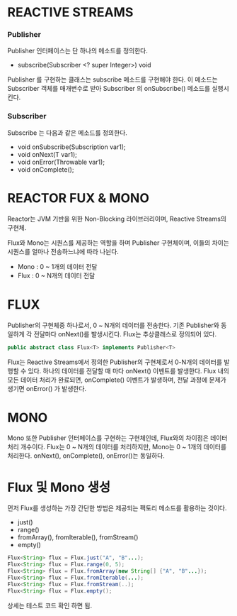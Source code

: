 REACTIVE STREAMS
=================

### Publisher
Publisher 인터페이스는 단 하나의 메소드를 정의한다. 
- subscribe(Subscriber <? super Integer>) void

Publisher 를 구현하는 클래스는 subscribe 메소드를 구현해야 한다. 이 메소드는 Subscriber 객체를 매개변수로 받아 Subscriber 의 onSubscribe() 메소드를 실행시킨다.

### Subscriber 
Subscribe 는 다음과 같은 메소드를 정의한다.
- void onSubscribe(Subscription var1);
- void onNext(T var1);
- void onError(Throwable var1);
- void onComplete();

REACTOR FUX & MONO
==================
Reactor는 JVM 기반을 위한 Non-Blocking 라이브러리이며, Reactive Streams의 구현체. 

Flux와 Mono는 시퀀스를 제공하는 역할을 하며 Publisher 구현체이며, 이들의 차이는 시퀀스를 얼마나 전송하느냐에 따라 나뉜다.

- Mono : 0 ~ 1개의 데이터 전달
- Flux : 0 ~ N개의 데이터 전달

FLUX
====
Publisher의 구현체중 하나로서, 0 ~ N개의 데이터를 전송한다. 기존 Publisher와 동일하게 각 전달마다 onNext()를 발생시킨다. 
Flux는 추상클래스로 정의되어 있다. 

```java
public abstract class Flux<T> implements Publisher<T> 
```

Flux는 Reactive Streams에서 정의한 Publisher의 구현체로서 0-N개의 데이터를 발행할 수 있다. 
하나의 데이터를 전달할 때 마다 onNext() 이벤트를 발생한다. Flux 내의 모든 데이터 처리가 완료되면, onComplete() 이벤트가 발생하며, 전달 과정에 문제가 생기면 onError() 가 발생한다. 

MONO 
====
Mono 또한 Publisher 인터페이스를 구현하는 구현체인데, Flux와의 차이점은 데이터 처리 개수이다.
Flux는 0 ~ N개의 데이터를 처리하지만, Mono는 0 ~ 1개의 데이터를 처리한다. onNext(), onComplete(), onError()는 동일하다. 

Flux 및 Mono 생성
================
먼저 Flux를 생성하는 가장 간단한 방법은 제공되는 팩토리 메소드를 활용하는 것이다.
- just()
- range()
- fromArray(), fromIterable(), fromStream()
- empty()

```java 
Flux<String> flux = Flux.just("A", "B"...);
Flux<String> flux = Flux.range(0, 5);
Flux<String> flux = Flux.fromArray(new String[] {"A", "B"...});
Flux<String> flux = Flux.fromIterable(...);
Flux<String> flux = Flux.fromStream(..);
Flux<String> flux = Flux.empty();
```

상세는 테스트 코드 확인 하면 됨.
